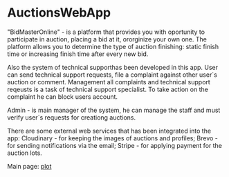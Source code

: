 # AuctionsWebApp

"BidMasterOnline" - is a platform that provides you with oportunity to participate in auction, placing a bid at it, ororginize your own one. The platform allows you to determine the type of auction finishing: static finish time or increasing finish time after every new bid.

Also the system of technical supporthas been developed in this app. User can send technical support requests, file a complaint against other user`s auction or comment. Management all complaints and technical support reqeusts is a task of technical support specialist. To take action on the complaint he can block users account.

Admin - is main manager of the system, he can manage the staff and must verify user`s requests for creationg auctions.

There are some external web services that has been integrated into the app: Cloudinary - for keeping the images of auctions and profiles; Brevo - for sending notifications via the email; Stripe - for applying payment for the auction lots.

Main page:
[plot](./reports/UI-screens/auction-creation-requests.png)
